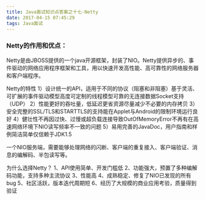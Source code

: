 ```yaml
---
title: Java面试知识点答案之十七-Netty
date: 2017-04-15 07:45:29
tags: Java面试
---
```


### Netty的作用和优点：
Netty是由JBOSS提供的一个java开源框架，封装了NIO。Netty提供异步的、事件驱动的网络应用程序框架和工具，用以快速开发高性能、高可靠性的网络服务器和客户端程序。

Netty的特性
1）设计统一的API，适用于不同的协议（阻塞和非阻塞）基于灵活、可扩展的事件驱动模型高度可定制的线程模型可靠的无连接数据Socket支持（UDP）
2）性能更好的吞吐量，低延迟更省资源尽量减少不必要的内存拷贝
3）安全完整的SSL/TLS和STARTTLS的支持能在Applet与Android的限制环境运行良好
4）健壮性不再因过快、过慢或超负载连接导致OutOfMemoryError不再有在高速网络环境下NIO读写频率不一致的问题
5）易用完善的JavaDoc，用户指南和样例简洁简单仅信赖于JDK1.5

一个NIO服务端，需要能够处理网络的闪断、客户端的重复接入、客户端验证、消息的编解码、半包读写等。

为什么选择Netty？
1、API使用简单、开发门槛低
2、功能强大，预置了多种编解码功能，支持多种主流协议
3、性能高
4、成熟稳定、修复了NIO已发现的所有bug
5、社区活跃，版本迭代周期短
6、经历了大规模的商业应用考验，质量得到验证